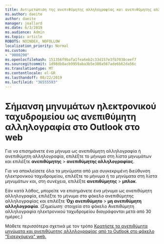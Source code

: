 ```yaml
---
title: Αντιμετώπιση της ανεπιθύμητης αλληλογραφίας και ανεπιθύμητης αλληλογραφίας στο Outlook στο web
ms.author: daeite
author: daeite
manager: joallard
ms.date: 6/3/2019
ms.audience: Admin
ms.topic: article
ROBOTS: NOINDEX, NOFOLLOW
localization_priority: Normal
ms.custom:
- "9000290"
ms.openlocfilehash: 151356f9bafa1fea6eb2c33d157e3fb7038ceef7
ms.sourcegitcommit: 1d98db8acb9959aba3b5e308a567ade6b62da56c
ms.translationtype: MT
ms.contentlocale: el-GR
ms.lasthandoff: 08/22/2019
ms.locfileid: "36555593"
---
```

# <a name="mark-email-messages-as-junk-in-outlook-on-the-web"></a>Σήμανση μηνυμάτων ηλεκτρονικού ταχυδρομείου ως ανεπιθύμητη αλληλογραφία στο Outlook στο web

Για να επισημάνετε ένα μήνυμα ως ανεπιθύμητη αλληλογραφία ή ανεπιθύμητη αλληλογραφία, επιλέξτε το μήνυμα στη λίστα μηνυμάτων και επιλέξτε **ανεπιθύμητης** > **ανεπιθύμητης αλληλογραφίας**.

Για να αποκλείσετε όλα τα μηνύματα από μια συγκεκριμένη διεύθυνση ηλεκτρονικού ταχυδρομείου, επιλέξτε το μήνυμα ή τα μηνύματα στη λίστα μηνυμάτων και, στη συνέχεια, επιλέξτε **ανεπιθύμητης** > **μπλοκ**.

Εάν κατά λάθος, μπορείτε να επισημάνετε ένα μήνυμα ως ανεπιθύμητη αλληλογραφία, επιλέξτε το μήνυμα στο φάκελο ανεπιθύμητης αλληλογραφίας και επιλέξτε **Όχι ανεπιθύμητο** > **μη ανεπιθύμητη αλληλογραφία**. (*Σημείωση:* στοιχεία στο φάκελο Ανεπιθύμητη αλληλογραφία ηλεκτρονικού ταχυδρομείου διαγράφονται μετά από 30 ημέρες.)

Μάθετε περισσότερα σχετικά με τον τρόπο [Κρατήστε τα ανεπιθύμητα μηνύματα και ανεπιθύμητης αλληλογραφίας από το Outlook στο φάκελο "Εισερχόμενα" web.](https://support.office.com/article/db786e79-54e2-40cc-904f-d89d57b7f41d)